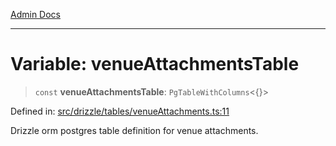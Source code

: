 [Admin Docs](/)

***

# Variable: venueAttachmentsTable

> `const` **venueAttachmentsTable**: `PgTableWithColumns`\<\{\}\>

Defined in: [src/drizzle/tables/venueAttachments.ts:11](https://github.com/Suyash878/talawa-api/blob/dcefc5853f313fc5e9e097849457ef0d144bcf61/src/drizzle/tables/venueAttachments.ts#L11)

Drizzle orm postgres table definition for venue attachments.
